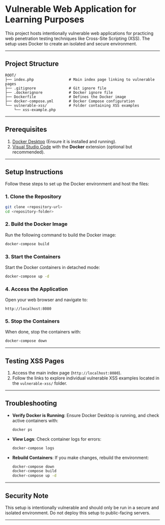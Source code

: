 # **Vulnerable Web Application for Learning Purposes**

This project hosts intentionally vulnerable web applications for practicing web penetration testing techniques like Cross-Site Scripting (XSS). The setup uses Docker to create an isolated and secure environment.

---

## **Project Structure**

```plaintext
ROOT/
├── index.php                # Main index page linking to vulnerable pages
├── .gitignore               # Git ignore file
├── .dockerignore            # Docker ignore file
├── Dockerfile               # Defines the Docker image
├── docker-compose.yml       # Docker Compose configuration
└── vulnerable-xss/          # Folder containing XSS examples
    └── xss-example.php
```

---

## **Prerequisites**

1. [Docker Desktop](https://www.docker.com/products/docker-desktop) (Ensure it is installed and running).
2. [Visual Studio Code](https://code.visualstudio.com/) with the **Docker** extension (optional but recommended).

---

## **Setup Instructions**

Follow these steps to set up the Docker environment and host the files:

### 1. **Clone the Repository**

```bash
git clone <repository-url>
cd <repository-folder>
```

### 2. **Build the Docker Image**

Run the following command to build the Docker image:

```bash
docker-compose build
```

### 3. **Start the Containers**

Start the Docker containers in detached mode:

```bash
docker-compose up -d
```

### 4. **Access the Application**

Open your web browser and navigate to:

```plaintext
http://localhost:8080
```

### 5. **Stop the Containers**

When done, stop the containers with:

```bash
docker-compose down
```

---

## **Testing XSS Pages**

1. Access the main index page (`http://localhost:8080`).
2. Follow the links to explore individual vulnerable XSS examples located in the `vulnerable-xss/` folder.

---

## **Troubleshooting**

- **Verify Docker is Running**:
  Ensure Docker Desktop is running, and check active containers with:
  ```bash
  docker ps
  ```
- **View Logs**:
  Check container logs for errors:
  ```bash
  docker-compose logs
  ```
- **Rebuild Containers**:
  If you make changes, rebuild the environment:
  ```bash
  docker-compose down
  docker-compose build
  docker-compose up -d
  ```

---

## **Security Note**

This setup is intentionally vulnerable and should only be run in a secure and isolated environment. Do not deploy this setup to public-facing servers.

---
